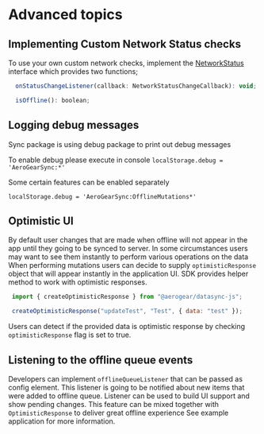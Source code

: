 # Advanced topics

## Implementing Custom Network Status checks

To use your own custom network checks, implement the [NetworkStatus](NetworkStatus.ts)
 interface which provides two functions;

```javascript
  onStatusChangeListener(callback: NetworkStatusChangeCallback): void;

  isOffline(): boolean;
```

## Logging debug messages

Sync package is using debug package to print out debug messages

To enable debug please execute in console
`localStorage.debug = 'AeroGearSync:*'`

Some certain features can be enabled separately

`localStorage.debug = 'AeroGearSync:OfflineMutations*'`

## Optimistic UI

By default user changes that are made when offline will not appear in the app
until they going to be synced to server. In some circumstances users may want to see them instantly to perform various operations on the data
When performing mutations users can decide to supply `optimisticResponse` object that will
appear instantly in the application UI. SDK provides helper method to work with optimistic responses.

```javascript
 import { createOptimisticResponse } from "@aerogear/datasync-js";

 createOptimisticResponse("updateTest", "Test", { data: "test" });
```

Users can detect if the provided data is optimistic response by checking `optimisticResponse` flag is set to true.

## Listening to the offline queue events

Developers can implement `offlineQueueListener` that can be passed as config element.
This listener is going to be notified about new items that were added to offline queue.
Listener can be used to build UI support and show pending changes.
This feature can be mixed together with `OptimisticResponse` to deliver great offline experience
See example application for more information.
